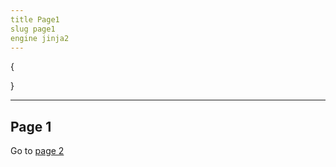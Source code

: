 ```yaml
---
title Page1
slug page1
engine jinja2
---
```

{

}

---

<h2>Page 1</h2>

<p>Go to <a href="{{ url('page', args=['page2']) }}">page 2</a> </p>

